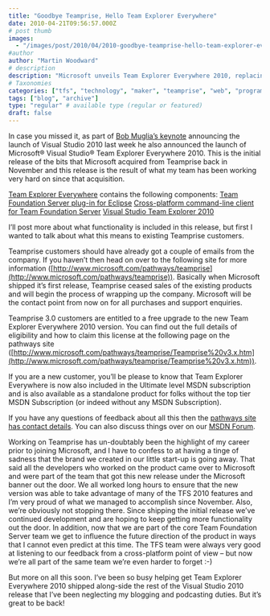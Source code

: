 ```yaml
---
title: "Goodbye Teamprise, Hello Team Explorer Everywhere"
date: 2010-04-21T09:56:57.000Z
# post thumb
images:
  - "/images/post/2010/04/2010-goodbye-teamprise-hello-team-explorer-everywhere.jpg"
#author
author: "Martin Woodward"
# description
description: "Microsoft unveils Team Explorer Everywhere 2010, replacing Teamprise and enhancing support for multi-platform development."
# Taxonomies
categories: ["tfs", "technology", "maker", "teamprise", "web", "programming", "podcast", "personal"]
tags: ["blog", "archive"]
type: "regular" # available type (regular or featured)
draft: false
---
```

In case you missed it, as part of [Bob Muglia’s keynote](http://www.microsoft.com/presspass/exec/bobmuglia/apr10/04-12visualstudio2010.mspx) announcing the launch of Visual Studio 2010 last week he also announced the launch of Microsoft® Visual Studio® Team Explorer Everywhere 2010.  This is the initial release of the bits that Microsoft acquired from Teamprise back in November and this release is the result of what my team has been working very hard on since that acquisition.  

[Team Explorer Everywhere](http://www.microsoft.com/downloads/details.aspx?displaylang=en&FamilyID=af1f5168-c0f7-47c6-be7a-2a83a6c02e57) contains the following components:     [Team Foundation Server plug-in for Eclipse](http://www.microsoft.com/downloads/details.aspx?displaylang=en&FamilyID=af1f5168-c0f7-47c6-be7a-2a83a6c02e57)    [Cross-platform command-line client for Team Foundation Server](http://www.microsoft.com/downloads/details.aspx?displaylang=en&FamilyID=af1f5168-c0f7-47c6-be7a-2a83a6c02e57)    [Visual Studio Team Explorer 2010](http://www.microsoft.com/downloads/details.aspx?familyid=FE4F9904-0480-4C9D-A264-02FEDD78AB38&displaylang=en)   

I’ll post more about what functionality is included in this release, but first I wanted to talk about what this means to existing Teamprise customers.  

Teamprise customers should have already got a couple of emails from the company. If you haven’t then head on over to the following site for more information ([http://www.microsoft.com/pathways/teamprise](http://www.microsoft.com/pathways/teamprise)).  Basically when Microsoft shipped it’s first release, Teamprise ceased sales of the existing products and will begin the process of wrapping up the company.  Microsoft will be the contact point from now on for all purchases and support enquiries.  

Teamprise 3.0 customers are entitled to a free upgrade to the new Team Explorer Everywhere 2010 version.  You can find out the full details of eligibility and how to claim this license at the following page on the pathways site ([http://www.microsoft.com/pathways/teamprise/Teamprise%20v3.x.htm](http://www.microsoft.com/pathways/teamprise/Teamprise%20v3.x.htm)).  

If you are a new customer, you’ll be please to know that Team Explorer Everywhere is now also included in the Ultimate level MSDN subscription and is also available as a standalone product for folks without the top tier MSDN Subscription (or indeed without any MSDN Subscription).  

If you have any questions of feedback about all this then the [pathways site has contact details](http://www.microsoft.com/pathways/teamprise/).  You can also discuss things over on our [MSDN Forum](http://social.msdn.microsoft.com/Forums/en-US/tee/threads).  

Working on Teamprise has un-doubtably been the highlight of my career prior to joining Microsoft, and I have to confess to at having a tinge of sadness that the brand we created in our little start-up is going away.  That said all the developers who worked on the product came over to Microsoft and were part of the team that got this new release under the Microsoft banner out the door.  We all worked long hours to ensure that the new version was able to take advantage of many of the TFS 2010 features and I’m very proud of what we managed to accomplish since November.  Also, we’re obviously not stopping there.  Since shipping the initial release we’ve continued development and are hoping to keep getting more functionality out the door.  In addition, now that we are part of the core Team Foundation Server team we get to influence the future direction of the product in ways that I cannot even predict at this time.  The TFS team were always very good at listening to our feedback from a cross-platform point of view – but now we’re all part of the same team we’re even harder to forget :-)  

But more on all this soon.  I’ve been so busy helping get Team Explorer Everywhere 2010 shipped along-side the rest of the Visual Studio 2010 release that I’ve been neglecting my blogging and podcasting duties.  But it’s great to be back!